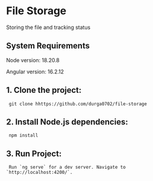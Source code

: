 # File Storage

Storing the file and tracking status

## System Requirements

Node version: 18.20.8

Angular version: 16.2.12

##  1. Clone the project:
     git clone hhttps://github.com/durga0702/file-storage
##  2. Install Node.js dependencies:
     npm install
##  3. Run Project:
     Run `ng serve` for a dev server. Navigate to `http://localhost:4200/`.
